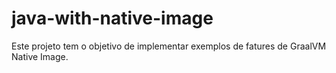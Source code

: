 # java-with-native-image
Este projeto tem o objetivo de implementar exemplos de fatures de GraalVM Native Image.
